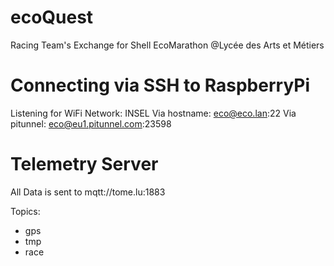 # ecoQuest
Racing Team's Exchange for Shell EcoMarathon @Lycée des Arts et Métiers

# Connecting via SSH to RaspberryPi 
Listening for WiFi Network: INSEL
Via hostname: eco@eco.lan:22
Via pitunnel: eco@eu1.pitunnel.com:23598

# Telemetry Server

All Data is sent to mqtt://tome.lu:1883

Topics:
 - gps
 - tmp
 - race
